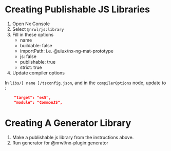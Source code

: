 # Creating Publishable JS Libraries

1. Open Nx Console
2. Select `@nrwl/js:library`
3. Fill in these options
    - name
    - buildable: false
    - importPath: i.e. @uiux/nx-ng-mat-prototype
    - js: false
    - publishable: true
    - strict: true
4. Update compiler options

In `libs/[ name ]/tsconfig.json`, and in the `compilerOptions` node, update to :

```json
    "target": "es5",
    "module": "CommonJS",
```

# Creating A Generator Library

1. Make a publishable js library from the instructions above.
2. Run generator for @nrwl/nx-plugin:generator
